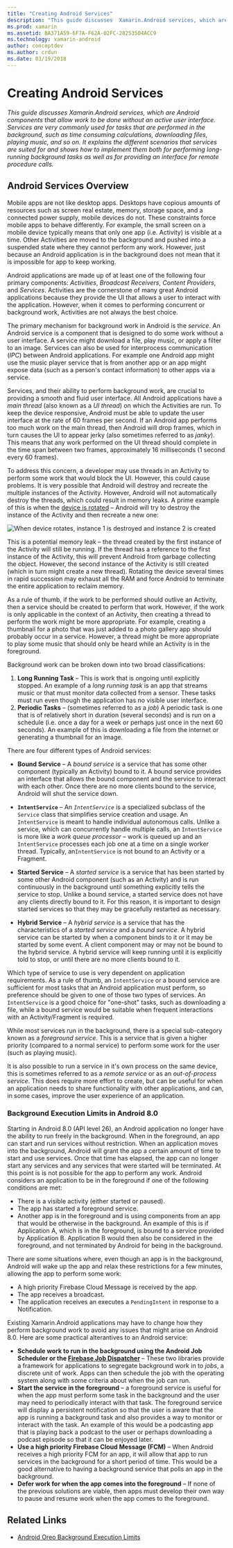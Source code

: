 ```yaml
---
title: "Creating Android Services"
description: "This guide discusses  Xamarin.Android services, which are Android components that allow work to be done without an active user interface. Services are very commonly used for tasks that are performed in the background, such as time consuming calculations, downloading files, playing music, and so on. It explains the different scenarios that services are suited for and shows how to implement them both for performing long-running background tasks as well as for providing an interface for remote procedure calls."
ms.prod: xamarin
ms.assetid: BA371A59-6F7A-F62A-02FC-28253504ACC9
ms.technology: xamarin-android
author: conceptdev
ms.author: crdun
ms.date: 03/19/2018
---
```


# Creating Android Services

_This guide discusses  Xamarin.Android services, which are Android components that allow work to be done without an active user interface. Services are very commonly used for tasks that are performed in the background, such as time consuming calculations, downloading files, playing music, and so on. It explains the different scenarios that services are suited for and shows how to implement them both for performing long-running background tasks as well as for providing an interface for remote procedure calls._

## Android Services Overview

Mobile apps are not like desktop apps. Desktops have copious amounts of resources such as screen real estate, memory, storage space, and a connected power supply, mobile devices do not. These constraints force mobile apps to behave differently. For example, the small screen on a mobile device typically means that only one app (i.e. Activity) is visible at a time. Other Activities are moved to the background and pushed into a suspended state where they cannot perform any work. However, just because an Android application is in the background does not mean that it is impossible for app to keep working. 

Android applications are made up of at least one of the following four primary components: _Activities_, _Broadcast Receivers_, _Content Providers_, and _Services_. Activities are the cornerstone of many great Android applications because they provide the UI that allows a user to interact with the application. However, when it comes to performing concurrent or background work, Activities are not always the best choice.
 
The primary mechanism for background work in Android is the _service_. An Android service is a component that is designed to do some work  without a user interface. A service might download a file, play music, or apply a filter to an image. Services can also be used for interprocess communication (_IPC_) between Android applications. For example one Android app might use the music player service that is from another app or an app might expose data (such as a person's contact information) to other apps via a service. 

Services, and their ability to perform background work, are crucial to providing a smooth and fluid user interface. All Android applications have a _main thread_ (also known as a _UI thread_) on which the Activities are run. To keep the device responsive, Android must be able to update the user interface at the rate of 60 frames per second. If an Android app performs too much work on the main thread, then Android will drop frames, which in turn causes the UI to appear jerky (also sometimes referred to as _janky_). This means that any work performed on the UI thread should complete in the time span between two frames, approximately 16 milliseconds (1 second every 60 frames). 

To address this concern, a developer may use threads in an Activity to perform some work that would block the UI. However, this could cause problems. It is very possible that Android will destroy and recreate the multiple instances of the Activity. However, Android will not automatically destroy the threads, which could result in memory leaks. A prime example of this is when the [device is rotated](~/android/app-fundamentals/handling-rotation.md) &ndash; Android will try to destroy the instance of the Activity and then recreate a new one:

![When device rotates, instance 1 is destroyed and instance 2 is created](images/image-01.png)

This is a potential memory leak &ndash; the thread created by the first instance of the Activity will still be running. If the thread has a reference to the first instance of the Activity, this will prevent Android from garbage collecting the object. However, the second instance of the Activity is still created (which in turn might create a new thread). Rotating the device several times in rapid succession may exhaust all the RAM and force Android to terminate the entire application to reclaim memory.

As a rule of thumb, if the work to be performed should outlive an Activity, then a service should be created to perform that work. However, if the work is only applicable in the context of an Activity, then creating a thread to perform the work might be more appropriate. For example, creating a thumbnail for a photo that was just added to a photo gallery app should probably occur in a service. However, a thread might be more appropriate to play some music that should only be heard while an Activity is in the foreground.

Background work can be broken down into two broad classifications:

1. **Long Running Task** &ndash; This is work that is ongoing until explicitly stopped. An example of a _long running task_ is an app that streams music or that must monitor data collected from a sensor. These tasks must run even though the application has no visible user interface.
2. **Periodic Tasks** &ndash; (sometimes referred to as a _job_) A periodic task is one that is of relatively short in duration (several seconds) and is run on a schedule (i.e. once a day for a week or perhaps just once in the next 60 seconds). An example of this is downloading a file from the internet or generating a thumbnail for an image.

There are four different types of Android services:

* **Bound Service** &ndash; A _bound service_ is a service that  has some other component (typically an Activity) bound to it. A bound service provides an interface that allows the bound component and the service to interact with each other. Once there are no more clients bound to the service, Android will shut the service down. 

* **`IntentService`** &ndash; An _`IntentService`_ is a specialized subclass of the `Service` class that simplifies service creation and usage. An `IntentService` is meant to handle individual autonomous calls. Unlike a service, which can concurrently handle multiple calls, an `IntentService` is more like a _work queue processor_ &ndash; work is queued up and an `IntentService` processes each job one at a time on a single worker thread. Typically, an`IntentService` is not bound to an Activity or a Fragment. 

* **Started Service** &ndash; A _started service_ is a service that has been started by some other Android component (such as an Activity) and is run continuously in the background until something explicitly tells the service to stop. Unlike a bound service, a started service does not have any clients directly bound to it. For this reason, it is important to design started services so that they may be gracefully restarted as necessary.

* **Hybrid Service** &ndash; A _hybrid service_ is a service that has the characteristics of a _started service_ and a _bound service_. A hybrid service can be started by when a component binds to it or it may be started by some event. A client component may or may not be bound to the hybrid service. A hybrid service will keep running until it is explicitly told to stop, or until there are no more clients bound to it.

Which type of service to use is very dependent on application requirements. As a rule of thumb, an `IntentService` or a bound service are sufficient for most tasks that an Android application must perform, so  preference should be given to one of those two types of services. An `IntentService` is a good choice for "one-shot" tasks, such as downloading a file, while a bound service would be suitable when frequent interactions with an Activity/Fragment is required. 

While most services run in the background, there is a special sub-category known as a _foreground service_. This is a service that is given a higher priority (compared to a normal service) to perform some work for the user (such as playing music). 

It is also possible to run a service in it's own process on the same device, this is sometimes referred to as a _remote service_ or as an _out-of-process service_. This does require more effort to create, but can be useful for when an application needs to share functionality with other applications, and can, in some cases, improve the user experience of an application. 

### Background Execution Limits in Android 8.0

Starting in Android 8.0 (API level 26), an Android application no longer have the ability to run freely in the background. When in the foreground, an app can start and run services without restriction. When an application moves into the background, Android will grant the app a certain amount of time to start and use services. Once that time has elapsed, the app can no longer start any services and any services that were started will be terminated. At this point is is not possible for the app to perform any work. Android considers an application to be in the foreground if one of the following conditions are met:

* There is a visible activity (either started or paused).
* The app has started a foreground service.
* Another app is in the foreground and is using components from an app that would be otherwise in the background. An example of this is if Application A, which is in the foreground, is bound to a service provided by Application B. Application B would then also be considered in the foreground, and not terminated by Android for being in the background.

There are some situations where, even though an app is in the background,  Android will wake up the app and relax these restrictions for a few minutes, allowing the app to perform some work:
* A high priority Firebase Cloud Message is received by the app.
* The app receives a broadcast. 
* The application receives an executes a `PendingIntent` in response to a Notification.

Existing Xamarin.Android applications may have to change how they perform background work to avoid any issues that might arise on Android 8.0. Here are some practical alterantives to an Android service:

* **Schedule work to run in the background using the Android Job Scheduler or the [Firebase Job Dispatcher](~/android/platform/firebase-job-dispatcher.md)** &ndash; These two libraries provide a framework for applications to segregate background work in to _jobs_, a discrete unit of work. Apps can then schedule the job with the operating system along with some criteria about when the job can run.
* **Start the service in the foreground** &ndash; a foreground service is useful for when the app must perform some task in the background and the user may need to periodically interact with that task. The foreground service will display a persistent notification so that the user is aware that the app is running a background task and also provides a way to monitor or interact with the task. An example of this would be a podcasting app that is playing back a podcast to the user or perhaps downloading a podcast episode so that it can be enjoyed later. 
* **Use a high priority Firebase Cloud Message (FCM)** &ndash; When Android receives a high priority FCM for an app, it will allow that app to run services in the background for a short period of time. This would be a good alternative to having a background service that polls an app in the background. 
* **Defer work for when the app comes into the foreground** &ndash; If none of the previous solutions are viable, then apps must develop their own way to pause and resume work when the app comes to the foreground.

## Related Links

* [Android Oreo Background Execution Limits](https://www.youtube.com/watch?v=Pumf_4yjTMc)
